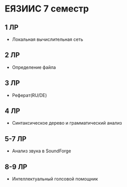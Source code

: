 # ЕЯЗИИС 7 семестр
## 1 ЛР
- Локальная вычислительная сеть 
## 2 ЛР
- Определение файла
## 3 ЛР
- Реферат(RU/DE)
## 4 ЛР
- Синтаксическое дерево и грамматический анализ
## 5-7 ЛР
- Анализ звука в SoundForge
## 8-9 ЛР
- Интеллектуальный голсовой помощник
